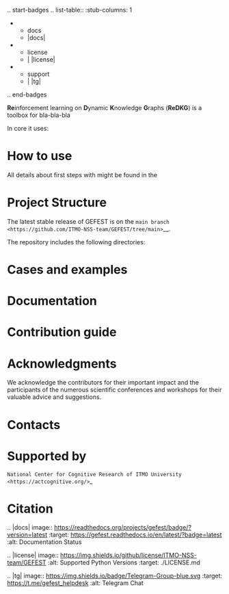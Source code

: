 <!---.. image:: /docs/img/gefest_logo.png
   :alt: Logo of GEFEST framework
--->

.. start-badges
.. list-table::
   :stub-columns: 1

   * - docs
     - |docs|
   * - license
     - | |license|
   * - support
     - | |tg|

.. end-badges

**Re**inforcement learning on **D**ynamic **K**nowledge **G**raphs (**ReDKG**) is a toolbox for bla-bla-bla

In core it uses:

<!---
.. figure:: /docs/img/workflow.png
   :figwidth: image
   :align: center
--->



How to use
==========

All details about first steps with  might be found in the 
<!---
`quick start guide <https://gefest.readthedocs.io/en/latest/gefest/quickstart.html>`__
and in the `tutorial for novices  </docs/tutorials/sample.rst>`__
--->

Project Structure
=================

The latest stable release of GEFEST is on the `main branch <https://github.com/ITMO-NSS-team/GEFEST/tree/main>`__.

The repository includes the following directories:

<!---
* Package `core <https://github.com/ITMO-NSS-team/GEFEST/tree/main/gefest/core>`__  contains the main classes and scripts. It is the *core* of GEFEST framework;
* Package `cases <https://github.com/ITMO-NSS-team/GEFEST/tree/main/cases>`__ includes several *how-to-use-cases* where you can start to discover how GEFEST works;
* All *unit and integration tests* can be observed in the `test <https://github.com/ITMO-NSS-team/GEFEST/tree/main/test>`__ directory;
* The sources of the documentation are in the `docs <https://github.com/ITMO-NSS-team/GEFEST/tree/main/docs>`__.
--->

Cases and examples
==================
<!---
- `Experiments <https://github.com/ITMO-NSS-team/GEFEST-paper-experiments>`__ with various real and synthetic cases
- `Case <https://github.com/ITMO-NSS-team/rbc-traps-generative-design>`__ devoted to the red blood cell traps design.
--->

Documentation
=============
<!---
Detailed information and description of GEFEST framework is available in the `Read the Docs <https://gefest.readthedocs.io/en/latest/>`__
--->

Contribution guide
==================
<!---
The contribution guide is available in the `page <https://gefest.readthedocs.io/en/latest/contribution.html>`__
--->

Acknowledgments
===============

We acknowledge the contributors for their important impact and the participants of the numerous scientific conferences
and workshops for their valuable advice and suggestions.

Contacts
========
<!---
* `Telegram channel for solving problems and answering questions on GEFEST <https://t.me/gefest_helpdesk>`_
* `Natural System Simulation Team <https://itmo-nss-team.github.io/>`_
* `Newsfeed <https://t.me/NSS_group>`_
* `Youtube channel <https://www.youtube.com/channel/UC4K9QWaEUpT_p3R4FeDp5jA>`_
--->

Supported by
============

`National Center for Cognitive Research of ITMO University <https://actcognitive.org/>`_

Citation
========



.. |docs| image:: https://readthedocs.org/projects/gefest/badge/?version=latest
   :target: https://gefest.readthedocs.io/en/latest/?badge=latest
   :alt: Documentation Status

.. |license| image:: https://img.shields.io/github/license/ITMO-NSS-team/GEFEST
   :alt: Supported Python Versions
   :target: ./LICENSE.md

.. |tg| image:: https://img.shields.io/badge/Telegram-Group-blue.svg
   :target: https://t.me/gefest_helpdesk
   :alt: Telegram Chat
